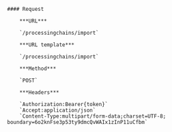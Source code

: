     #### Request

        ***URL***

        `/processingchains/import`

        ***URL template***

        `/processingchains/import`

        ***Method***

        `POST`

        ***Headers***

        `Authorization:Bearer{token}`
        `Accept:application/json`
        `Content-Type:multipart/form-data;charset=UTF-8; boundary=6o2knFse3p53ty9dmcQvWAIx1zInP11uCfbm`
